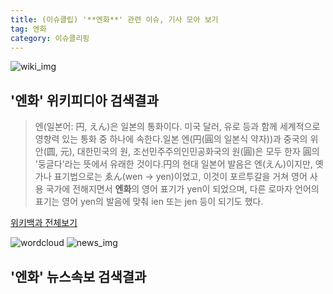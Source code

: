 ```yaml
---
title: (이슈클립) '**엔화**' 관련 이슈, 기사 모아 보기
tag: 엔화
category: 이슈클리핑
---
```

![wiki_img](https://user-images.githubusercontent.com/42597476/44503234-41136a80-a6d0-11e8-9071-6fc6418eafe4.png)
## **'**엔화**'** 위키피디아 검색결과
>엔(일본어: 円, えん)은 일본의 통화이다. 미국 달러, 유로 등과 함께 세계적으로 영향력 있는 통화 중 하나에 속한다.일본 엔(円(圓의 일본식 약자))과 중국의 위안(圆, 元), 대한민국의 원, 조선민주주의인민공화국의 원(圓)은 모두 한자 圓의 '둥글다'라는 뜻에서 유래한 것이다.円의 현대 일본어 발음은 엔(えん)이지만, 옛 가나 표기법으로는 ゑん(wen → yen)이었고, 이것이 포르투갈을 거쳐 영어 사용 국가에 전해지면서 **엔화**의 영어 표기가 yen이 되었으며, 다른 로마자 언어의 표기는 영어 yen의 발음에 맞춰 ien 또는 jen 등이 되기도 했다.

<a href="https://ko.wikipedia.org/wiki/엔화" target="_blank">위키백과 전체보기</a>

![wordcloud](https://s3.ap-northeast-2.amazonaws.com/lyrics101-wordcloud/2018-09-27-1538011512.png)
![news_img](https://user-images.githubusercontent.com/42597476/44507050-1206f400-a6e4-11e8-8d98-7ffbfebb353f.png)
## **'**엔화**'** 뉴스속보 검색결과

